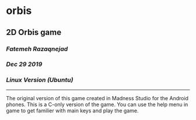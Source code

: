 # orbis
2D Orbis game
 ---------
### *Fatemeh Razaqnejad*
### *Dec 29 2019*
### *Linux Version (Ubuntu)*

 ---------
The original version of this game created in Madness Studio for the Android phones.
This is a C-only version of the game.
You can use the help menu in game to get familier with main keys and play the game.

